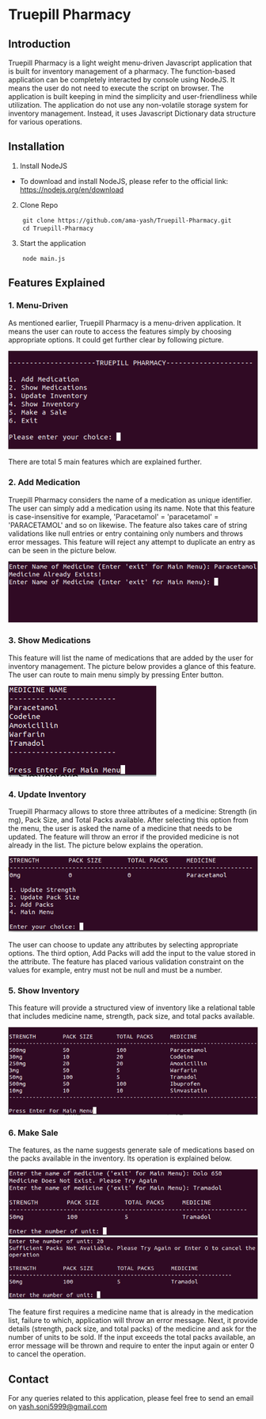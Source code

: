# Truepill Pharmacy

## Introduction

Truepill Pharmacy is a light weight menu-driven Javascript application that is built for inventory management of a pharmacy. The function-based application can  be completely interacted by console using NodeJS. It means the user do not need to execute the script on browser. The application is built keeping in mind the simplicity and user-friendliness while utilization. The application do not use any non-volatile storage system for inventory management. Instead, it uses Javascript Dictionary data structure for various operations.

## Installation
1. Install NodeJS

- To download and install NodeJS, please refer to the official link: https://nodejs.org/en/download

2. Clone Repo
```
    git clone https://github.com/ama-yash/Truepill-Pharmacy.git
    cd Truepill-Pharmacy
```

3. Start the application

```
    node main.js
```

## Features Explained

### 1. Menu-Driven

As mentioned earlier, Truepill Pharmacy is a menu-driven application. It means the user can route to access the features simply by choosing appropriate options. It could get further clear by following picture.

![Main-Menu](https://github.com/ama-yash/Truepill-Pharmacy/blob/main/screenshots/main-menu.png)

There are total 5 main features which are explained further.
### 2. Add Medication

Truepill Pharmacy considers the name of a medication as unique identifier. The user can simply add a medication using its name. Note that this feature is case-insensitive for example, 'Paracetamol' = 'paracetamol' = 'PARACETAMOL' and so on likewise. The feature also takes care of string validations like null entries or entry containing only numbers and throws error messages. This feature will reject any attempt to duplicate an entry as can be seen in the picture below.

![Add-Medication-Duplicate](https://github.com/ama-yash/Truepill-Pharmacy/blob/main/screenshots/add-medication_duplicates.png)

### 3. Show Medications

This feature will list the name of medications that are added by the user for inventory management. The picture below provides a glance of this feature. The user can route to main menu simply by pressing Enter button.

![list-medication](https://github.com/ama-yash/Truepill-Pharmacy/blob/main/screenshots/list-medication.png)

### 4. Update Inventory

Truepill Pharmacy allows to store three attributes of a medicine: Strength (in mg), Pack Size, and Total Packs available. After selecting this option from the menu, the user is asked the name of a medicine that needs to be updated. The feature will throw an error if the provided medicine is not already in the list. The picture below explains the operation.

![update-inventory](https://github.com/ama-yash/Truepill-Pharmacy/blob/main/screenshots/update-inventory.png)

The user can choose to update any attributes by selecting appropriate options. The third option, Add Packs will add the input to the value stored in the attribute. The feature has placed various validation constraint on the values for example, entry must not be null and must be a number.

### 5. Show Inventory

This feature will provide a structured view of inventory like a relational table that includes medicine name, strength, pack size, and total packs available.

![show-inventory](https://github.com/ama-yash/Truepill-Pharmacy/blob/main/screenshots/show-inventory.png)

### 6. Make Sale

The features, as  the name suggests generate sale of medications based on the packs available in the inventory. Its operation is explained below.

![sale-1](https://github.com/ama-yash/Truepill-Pharmacy/blob/main/screenshots/sale-1.png) ![sale-2](https://github.com/ama-yash/Truepill-Pharmacy/blob/main/screenshots/sale-2.png)

The feature first requires a medicine name that is already in the medication list, failure to which, application will throw an error message. Next, it provide details (strength, pack size, and total packs) of the medicine and ask for the number of units to be sold. If the input exceeds the total packs available, an error message will be thrown and require to enter the input again or enter 0 to cancel the operation.

## Contact

For any queries related to this application, please feel free to send an email on yash.soni5999@gmail.com
